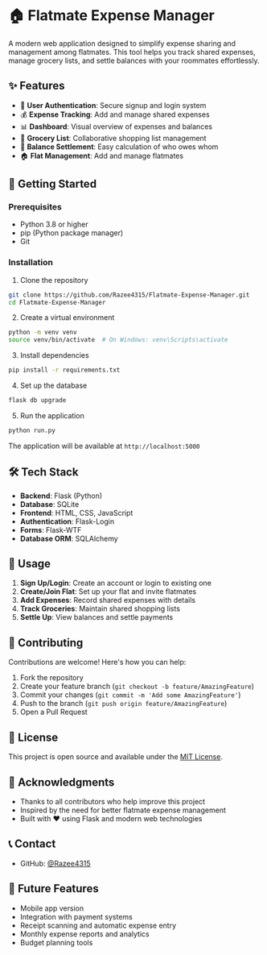 # 🏠 Flatmate Expense Manager

A modern web application designed to simplify expense sharing and management among flatmates. This tool helps you track shared expenses, manage grocery lists, and settle balances with your roommates effortlessly.

## ✨ Features

- 👥 **User Authentication**: Secure signup and login system
- 💰 **Expense Tracking**: Add and manage shared expenses
- 📊 **Dashboard**: Visual overview of expenses and balances
- 🛒 **Grocery List**: Collaborative shopping list management
- 💸 **Balance Settlement**: Easy calculation of who owes whom
- 🏠 **Flat Management**: Add and manage flatmates

## 🚀 Getting Started

### Prerequisites

- Python 3.8 or higher
- pip (Python package manager)
- Git

### Installation

1. Clone the repository
```bash
git clone https://github.com/Razee4315/Flatmate-Expense-Manager.git
cd Flatmate-Expense-Manager
```

2. Create a virtual environment
```bash
python -m venv venv
source venv/bin/activate  # On Windows: venv\Scripts\activate
```

3. Install dependencies
```bash
pip install -r requirements.txt
```

4. Set up the database
```bash
flask db upgrade
```

5. Run the application
```bash
python run.py
```

The application will be available at `http://localhost:5000`

## 🛠️ Tech Stack

- **Backend**: Flask (Python)
- **Database**: SQLite
- **Frontend**: HTML, CSS, JavaScript
- **Authentication**: Flask-Login
- **Forms**: Flask-WTF
- **Database ORM**: SQLAlchemy

## 📱 Usage

1. **Sign Up/Login**: Create an account or login to existing one
2. **Create/Join Flat**: Set up your flat and invite flatmates
3. **Add Expenses**: Record shared expenses with details
4. **Track Groceries**: Maintain shared shopping lists
5. **Settle Up**: View balances and settle payments

## 🤝 Contributing

Contributions are welcome! Here's how you can help:

1. Fork the repository
2. Create your feature branch (`git checkout -b feature/AmazingFeature`)
3. Commit your changes (`git commit -m 'Add some AmazingFeature'`)
4. Push to the branch (`git push origin feature/AmazingFeature`)
5. Open a Pull Request

## 📝 License

This project is open source and available under the [MIT License](LICENSE).

## 🙏 Acknowledgments

- Thanks to all contributors who help improve this project
- Inspired by the need for better flatmate expense management
- Built with ❤️ using Flask and modern web technologies

## 📞 Contact

- GitHub: [@Razee4315](https://github.com/Razee4315)

## 🔮 Future Features

- Mobile app version
- Integration with payment systems
- Receipt scanning and automatic expense entry
- Monthly expense reports and analytics
- Budget planning tools
